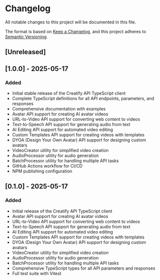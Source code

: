 # Changelog

All notable changes to this project will be documented in this file.

The format is based on [Keep a Changelog](https://keepachangelog.com/en/1.0.0/),
and this project adheres to [Semantic Versioning](https://semver.org/spec/v2.0.0.html).

## [Unreleased]

## [1.0.0] - 2025-05-17

### Added
- Initial stable release of the Creatify API TypeScript client
- Complete TypeScript definitions for all API endpoints, parameters, and responses
- Comprehensive documentation with examples
- Avatar API support for creating AI avatar videos
- URL-to-Video API support for converting web content to videos
- Text-to-Speech API support for generating audio from text
- AI Editing API support for automated video editing
- Custom Templates API support for creating videos with templates
- DYOA (Design Your Own Avatar) API support for designing custom avatars
- VideoCreator utility for simplified video creation
- AudioProcessor utility for audio generation
- BatchProcessor utility for handling multiple API tasks
- GitHub Actions workflow for CI/CD
- NPM publishing configuration

## [0.1.0] - 2025-05-17

### Added
- Initial release of the Creatify API TypeScript client
- Avatar API support for creating AI avatar videos
- URL-to-Video API support for converting web content to videos
- Text-to-Speech API support for generating audio from text
- AI Editing API support for automated video editing
- Custom Templates API support for creating videos with templates
- DYOA (Design Your Own Avatar) API support for designing custom avatars
- VideoCreator utility for simplified video creation
- AudioProcessor utility for audio generation
- BatchProcessor utility for handling multiple API tasks
- Comprehensive TypeScript types for all API parameters and responses
- Full test suite with Vitest
